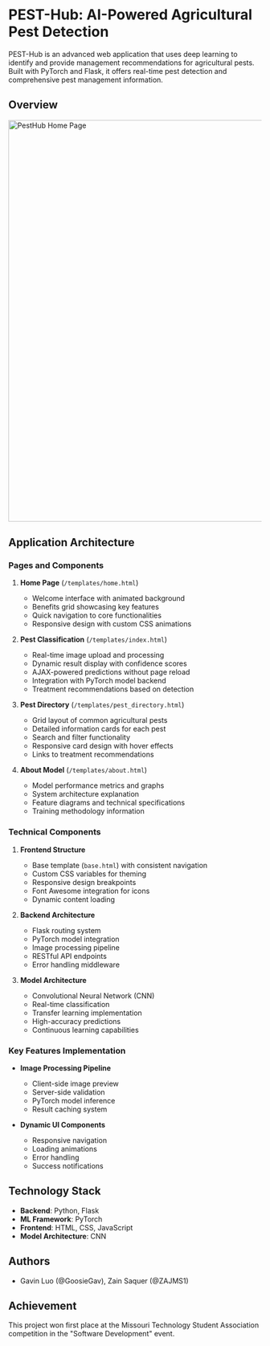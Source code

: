 # PEST-Hub: AI-Powered Agricultural Pest Detection

PEST-Hub is an advanced web application that uses deep learning to identify and provide management recommendations for agricultural pests. Built with PyTorch and Flask, it offers real-time pest detection and comprehensive pest management information.

## Overview
<img src="readMeImages/PestHubPhoto.png" alt="PestHub Home Page" width="800"/>

## Application Architecture

### Pages and Components

1. **Home Page** (`/templates/home.html`)
   - Welcome interface with animated background
   - Benefits grid showcasing key features
   - Quick navigation to core functionalities
   - Responsive design with custom CSS animations

2. **Pest Classification** (`/templates/index.html`)
   - Real-time image upload and processing
   - Dynamic result display with confidence scores
   - AJAX-powered predictions without page reload
   - Integration with PyTorch model backend
   - Treatment recommendations based on detection

3. **Pest Directory** (`/templates/pest_directory.html`)
   - Grid layout of common agricultural pests
   - Detailed information cards for each pest
   - Search and filter functionality
   - Responsive card design with hover effects
   - Links to treatment recommendations

4. **About Model** (`/templates/about.html`)
   - Model performance metrics and graphs
   - System architecture explanation
   - Feature diagrams and technical specifications
   - Training methodology information

### Technical Components

1. **Frontend Structure**
   - Base template (`base.html`) with consistent navigation
   - Custom CSS variables for theming
   - Responsive design breakpoints
   - Font Awesome integration for icons
   - Dynamic content loading

2. **Backend Architecture**
   - Flask routing system
   - PyTorch model integration
   - Image processing pipeline
   - RESTful API endpoints
   - Error handling middleware

3. **Model Architecture**
   - Convolutional Neural Network (CNN)
   - Real-time classification
   - Transfer learning implementation
   - High-accuracy predictions
   - Continuous learning capabilities

### Key Features Implementation

- **Image Processing Pipeline**
  - Client-side image preview
  - Server-side validation
  - PyTorch model inference
  - Result caching system

- **Dynamic UI Components**
  - Responsive navigation
  - Loading animations
  - Error handling
  - Success notifications

## Technology Stack

- **Backend**: Python, Flask
- **ML Framework**: PyTorch
- **Frontend**: HTML, CSS, JavaScript
- **Model Architecture**: CNN

## Authors

- Gavin Luo (@GoosieGav), Zain Saquer (@ZAJMS1)

## Achievement
This project won first place at the Missouri Technology Student Association competition in the "Software Development" event.

